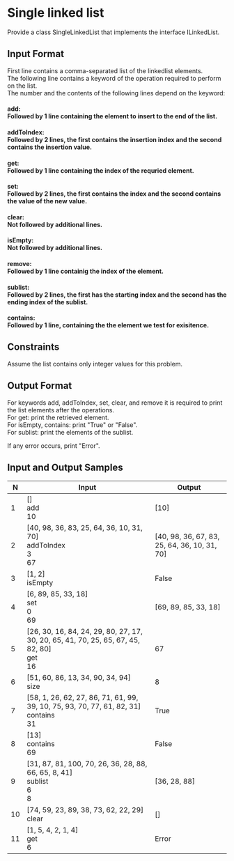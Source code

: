 # Single linked list

Provide a class SingleLinkedList that implements the interface ILinkedList. 

## Input Format
First line contains a comma-separated list of the linkedlist elements.<br />
The following line contains a keyword of the operation required to perform on the list.<br />
The number and the contents of the following lines depend on the keyword:<br />

#### add:<br> Followed by 1 line containing the element to insert to the end of the list.
#### addToIndex:<br>Followed by 2 lines, the first contains the insertion index and the second contains the insertion value.
#### get:<br> Followed by 1 line containing the index of the requried element.
#### set:<br> Followed by 2 lines, the first contains the index and the second contains the value of the new value.
#### clear:<br> Not followed by additional lines.
#### isEmpty:<br> Not followed by additional lines.
#### remove:<br> Followed by 1 line containig the index of the element.
#### sublist:<br> Followed by 2 lines, the first has the starting index and the second has the ending index of the sublist.
#### contains:<br> Followed by 1 line, containing the the element we test for exisitence.


## Constraints
Assume the list contains only integer values for this problem.

## Output Format
For keywords add, addToIndex, set, clear, and remove it is required to print the list elements after the operations.<br />
For get: print the retrieved element.<br />
For isEmpty, contains: print "True" or "False".<br />
For sublist: print the elements of the sublist.<br />

If any error occurs, print "Error".<br />

## Input and Output Samples

|N| Input | Output |
|--|-------|--------|
|1|[]<br>add<br>10<br> |[10]|
|2|[40, 98, 36, 83, 25, 64, 36, 10, 31, 70]<br>addToIndex<br>3<br>67<br>|[40, 98, 36, 67, 83, 25, 64, 36, 10, 31, 70]|
|3|[1, 2]<br>isEmpty|False|
|4|[6, 89, 85, 33, 18]<br>set<br>0<br>69|[69, 89, 85, 33, 18]|
|5|[26, 30, 16, 84, 24, 29, 80, 27, 17, 30, 20, 65, 41, 70, 25, 65, 67, 45, 82, 80]<br>get<br>16|67|
|6|[51, 60, 86, 13, 34, 90, 34, 94]<br>size|8|
|7|[58, 1, 26, 62, 27, 86, 71, 61, 99, 39, 10, 75, 93, 70, 77, 61, 82, 31]<br>contains<br>31|True|
|8|[13]<br>contains<br>69|False|
|9|[31, 87, 81, 100, 70, 26, 36, 28, 88, 66, 65, 8, 41]<br>sublist<br>6<br>8|[36, 28, 88]|
|10|[74, 59, 23, 89, 38, 73, 62, 22, 29]<br>clear|[]|
|11|[1, 5, 4, 2, 1, 4]<br>get<br>6|Error|